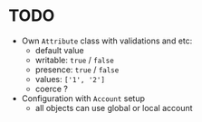 # TODO

* Own `Attribute` class with validations and etc:
    - default value
    - writable: `true` / `false`
    - presence: `true` / `false`
    - values: `['1', '2']`
    - coerce ?
* Configuration with `Account` setup
    - all objects can use global or local account
